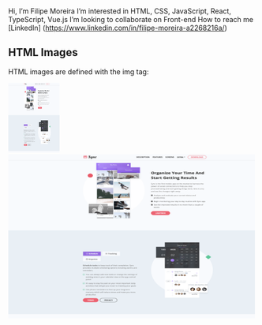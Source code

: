 ### 
 Hi, I’m Filipe Moreira 
I’m interested in HTML, CSS, JavaScript, React, TypeScript, Vue.js
I’m looking to collaborate on Front-end
How to reach me [LinkedIn] (https://www.linkedin.com/in/filipe-moreira-a2268216a/)  



<h2>HTML Images</h2>
<p>HTML images are defined with the img tag:</p>

<img src="https://github.com/filipemoreiralemos/FilipeMoreiraLemos/blob/main/page1.png" alt="W3Schools.com" width="104" height="142">

<img src="https://github.com/filipemoreiralemos/FilipeMoreiraLemos/blob/main/page1.png" alt="Trulli" width="500" height="333">
